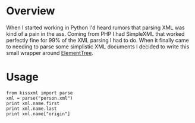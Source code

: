 # Overview

When I started working in Python I'd heard rumors that parsing XML was kind of a pain in the ass. Coming from PHP I had SimpleXML that worked perfectly fine for 99% of the XML parsing I had to do. When it finally came to needing to parse some simplistic XML documents I decided to write this small wrapper around [ElementTree](http://effbot.org/zone/element-index.htm).

# Usage

    from kissxml import parse
    xml = parse("person.xml")
    print xml.name.first
    print xml.name.last
    print xml.name["origin"]
